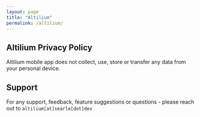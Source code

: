```yaml
---
layout: page
title: "Altilium"
permalink: /altilium/
---
```


## Altilium Privacy Policy

Altilium mobile app does not collect, use, store or transfer any data from your personal device.

## Support

For any support, feedback, feature suggestions or questions - please reach out to `altilium[at]searle[dot]dev`
